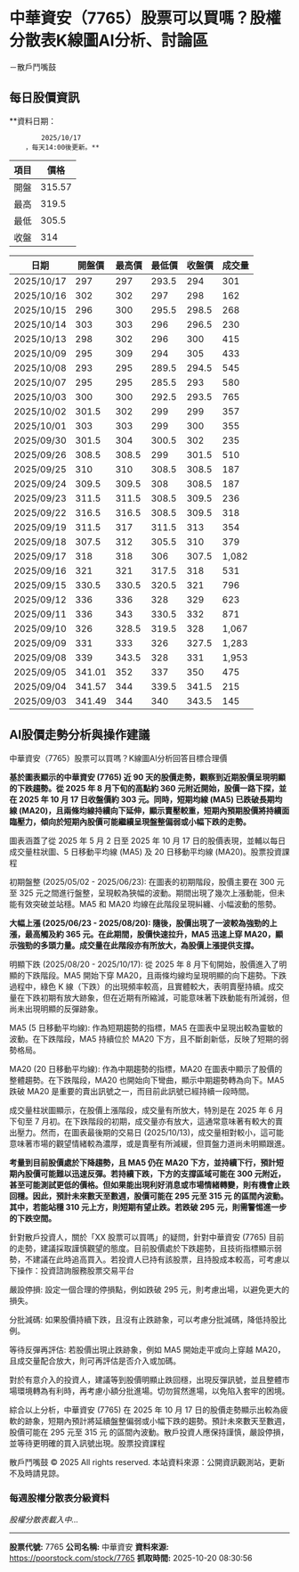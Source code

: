# 中華資安（7765）股票可以買嗎？股權分散表K線圖AI分析、討論區
－散戶鬥嘴鼓

## 每日股價資訊

**資料日期：
        
            2025/10/17
        ，每天14:00後更新。**

| 項目 | 價格 |
|------|------|
| 開盤 | 315.57 |
| 最高 | 319.5 |
| 最低 | 305.5 |
| 收盤 | 314 |

| 日期 | 開盤價 | 最高價 | 最低價 | 收盤價 | 成交量 |
|------|--------|--------|--------|--------|--------|
| 2025/10/17 | 297 | 297 | 293.5 | 294 | 301 |
| 2025/10/16 | 302 | 302 | 297 | 298 | 162 |
| 2025/10/15 | 296 | 300 | 295.5 | 298.5 | 268 |
| 2025/10/14 | 303 | 303 | 296 | 296.5 | 230 |
| 2025/10/13 | 298 | 302 | 296 | 300 | 415 |
| 2025/10/09 | 295 | 309 | 294 | 305 | 433 |
| 2025/10/08 | 293 | 295 | 289.5 | 294.5 | 545 |
| 2025/10/07 | 295 | 295 | 285.5 | 293 | 580 |
| 2025/10/03 | 300 | 300 | 292.5 | 293.5 | 765 |
| 2025/10/02 | 301.5 | 302 | 299 | 299 | 357 |
| 2025/10/01 | 303 | 303 | 299 | 300 | 355 |
| 2025/09/30 | 301.5 | 304 | 300.5 | 302 | 235 |
| 2025/09/26 | 308.5 | 308.5 | 299 | 301.5 | 510 |
| 2025/09/25 | 310 | 310 | 308.5 | 308.5 | 187 |
| 2025/09/24 | 309.5 | 309.5 | 308 | 308.5 | 187 |
| 2025/09/23 | 311.5 | 311.5 | 308.5 | 309.5 | 236 |
| 2025/09/22 | 316.5 | 316.5 | 308.5 | 309.5 | 318 |
| 2025/09/19 | 311.5 | 317 | 311.5 | 313 | 354 |
| 2025/09/18 | 307.5 | 312 | 305.5 | 310 | 379 |
| 2025/09/17 | 318 | 318 | 306 | 307.5 | 1,082 |
| 2025/09/16 | 321 | 321 | 317.5 | 318 | 531 |
| 2025/09/15 | 330.5 | 330.5 | 320.5 | 321 | 796 |
| 2025/09/12 | 336 | 336 | 328 | 329 | 623 |
| 2025/09/11 | 336 | 343 | 330.5 | 332 | 871 |
| 2025/09/10 | 326 | 328.5 | 319.5 | 328 | 1,067 |
| 2025/09/09 | 331 | 333 | 326 | 327.5 | 1,283 |
| 2025/09/08 | 339 | 343.5 | 328 | 331 | 1,953 |
| 2025/09/05 | 341.01 | 352 | 337 | 350 | 475 |
| 2025/09/04 | 341.57 | 344 | 339.5 | 341.5 | 215 |
| 2025/09/03 | 341.49 | 344 | 340 | 343.5 | 145 |

## AI股價走勢分析與操作建議

中華資安（7765）股票可以買嗎？K線圖AI分析回答目標合理價

**基於圖表顯示的中華資安 (7765) 近 90 天的股價走勢，觀察到近期股價呈現明顯的下跌趨勢。從 2025 年 8 月下旬的高點約 360 元附近開始，股價一路下探，並在 2025 年 10 月 17 日收盤價約 303 元。同時，短期均線 (MA5) 已跌破長期均線 (MA20)，且兩條均線持續向下延伸，顯示賣壓較重，短期內預期股價將持續面臨壓力，傾向於短期內股價可能繼續呈現盤整偏弱或小幅下跌的走勢。**

圖表涵蓋了從 2025 年 5 月 2 日至 2025 年 10 月 17 日的股價表現，並輔以每日成交量柱狀圖、5 日移動平均線 (MA5) 及 20 日移動平均線 (MA20)。股票投資課程

初期盤整 (2025/05/02 - 2025/06/23): 在圖表的初期階段，股價主要在 300 元至 325 元之間進行盤整，呈現較為狹幅的波動。期間出現了幾次上漲動能，但未能有效突破並站穩。MA5 和 MA20 均線在此階段呈現糾纏、小幅波動的態勢。

**大幅上漲 (2025/06/23 - 2025/08/20): 隨後，股價出現了一波較為強勁的上漲，最高觸及約 365 元。在此期間，股價快速拉升，MA5 迅速上穿 MA20，顯示強勁的多頭力量。成交量在此階段亦有所放大，為股價上漲提供支撐。**

明顯下跌 (2025/08/20 - 2025/10/17): 從 2025 年 8 月下旬開始，股價進入了明顯的下跌階段。MA5 開始下穿 MA20，且兩條均線均呈現明顯的向下趨勢。下跌過程中，綠色 K 線（下跌）的出現頻率較高，且實體較大，表明賣壓持續。成交量在下跌初期有放大跡象，但在近期有所縮減，可能意味著下跌動能有所減弱，但尚未出現明顯的反彈跡象。

MA5 (5 日移動平均線): 作為短期趨勢的指標，MA5 在圖表中呈現出較為靈敏的波動。在下跌階段，MA5 持續位於 MA20 下方，且不斷創新低，反映了短期的弱勢格局。

MA20 (20 日移動平均線): 作為中期趨勢的指標，MA20 在圖表中顯示了股價的整體趨勢。在下跌階段，MA20 也開始向下彎曲，顯示中期趨勢轉為向下。MA5 跌破 MA20 是重要的賣出訊號之一，而目前此訊號已經持續一段時間。

成交量柱狀圖顯示，在股價上漲階段，成交量有所放大，特別是在 2025 年 6 月下旬至 7 月初。在下跌階段的初期，成交量亦有放大，這通常意味著有較大的賣出壓力。然而，在圖表最後期的交易日 (2025/10/13)，成交量相對較小，這可能意味著市場的觀望情緒較為濃厚，或是賣壓有所減緩，但買盤力道尚未明顯跟進。

**考量到目前股價處於下降趨勢，且 MA5 仍在 MA20 下方，並持續下行，預計短期內股價可能難以迅速反彈。若持續下跌，下方的支撐區域可能在 300 元附近，甚至可能測試更低的價格。但如果能出現利好消息或市場情緒轉變，則有機會止跌回穩。因此，預計未來數天至數週，股價可能在 295 元至 315 元 的區間內波動。其中，若能站穩 310 元上方，則短期有望止跌。若跌破 295 元，則需警惕進一步的下跌空間。**

針對散戶投資人，關於「XX 股票可以買嗎」的疑問，針對中華資安 (7765) 目前的走勢，建議採取謹慎觀望的態度。目前股價處於下跌趨勢，且技術指標顯示弱勢，不建議在此時追高買入。若投資人已持有該股票，且持股成本較高，可考慮以下操作：投資諮詢服務股票交易平台

嚴設停損: 設定一個合理的停損點，例如跌破 295 元，則考慮出場，以避免更大的損失。

分批減碼: 如果股價持續下跌，且沒有止跌跡象，可以考慮分批減碼，降低持股比例。

等待反彈再評估: 若股價出現止跌跡象，例如 MA5 開始走平或向上穿越 MA20，且成交量配合放大，則可再評估是否介入或加碼。

對於有意介入的投資人，建議等到股價明顯止跌回穩，出現反彈訊號，並且整體市場環境轉為有利時，再考慮小額分批進場。切勿貿然進場，以免陷入套牢的困境。

綜合以上分析，中華資安 (7765) 在 2025 年 10 月 17 日的股價走勢顯示出較為疲軟的跡象，短期內預計將延續盤整偏弱或小幅下跌的趨勢。預計未來數天至數週，股價可能在 295 元至 315 元 的區間內波動。散戶投資人應保持謹慎，嚴設停損，並等待更明確的買入訊號出現。股票投資課程

散戶鬥嘴鼓 © 2025 All rights reserved. 本站資料來源：公開資訊觀測站，更新不及時請見諒。

### 每週股權分散表分級資料

*股權分散表載入中...*

---

**股票代號:** 7765
**公司名稱:** 中華資安
**資料來源:** https://poorstock.com/stock/7765
**抓取時間:** 2025-10-20 08:30:56